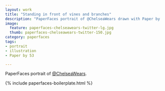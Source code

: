 ```yaml
---
layout: work
title: "Standing in front of vines and branches"
description: "PaperFaces portrait of @ChelseaWears drawn with Paper by 53 on an iPad."
image: 
  feature: paperfaces-chelseawears-twitter-lg.jpg
  thumb: paperfaces-chelseawears-twitter-150.jpg
category: paperfaces
tags: 
- portrait
- illustration
- Paper by 53

---
```


PaperFaces portrait of [@ChelseaWears](http://twitter.com/ChelseaWears).

{% include paperfaces-boilerplate.html %}